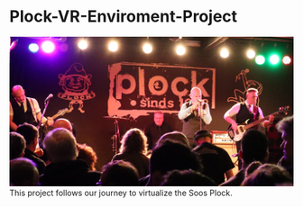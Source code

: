# Plock-VR-Enviroment-Project
![plock cover](/Media/Plock%20cover.jpg)<br/>
This project follows our journey to virtualize the Soos Plock.

